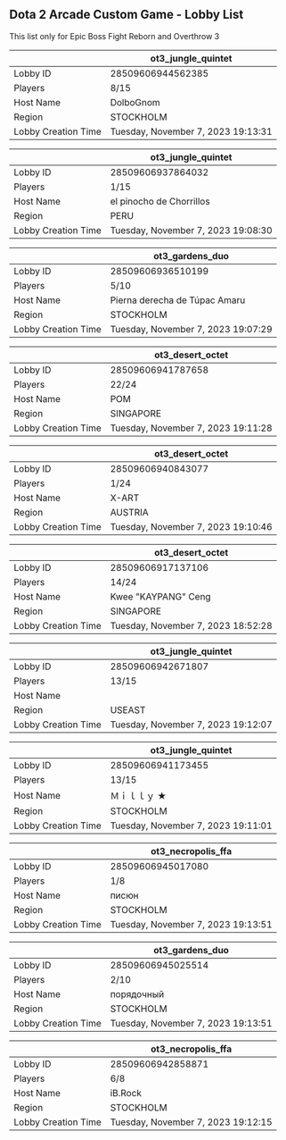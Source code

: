 ## Dota 2 Arcade Custom Game - Lobby List

This list only for Epic Boss Fight Reborn and Overthrow 3

|  | ot3_jungle_quintet |
| ------ | ------ |
| Lobby ID | 28509606944562385 |
| Players | 8/15 |
| Host Name | DolboGnom |
| Region | STOCKHOLM |
| Lobby Creation Time | Tuesday, November 7, 2023 19:13:31 |


|  | ot3_jungle_quintet |
| ------ | ------ |
| Lobby ID | 28509606937864032 |
| Players | 1/15 |
| Host Name | el pinocho de Chorrillos |
| Region | PERU |
| Lobby Creation Time | Tuesday, November 7, 2023 19:08:30 |


|  | ot3_gardens_duo |
| ------ | ------ |
| Lobby ID | 28509606936510199 |
| Players | 5/10 |
| Host Name | Pierna derecha de Túpac Amaru |
| Region | STOCKHOLM |
| Lobby Creation Time | Tuesday, November 7, 2023 19:07:29 |


|  | ot3_desert_octet |
| ------ | ------ |
| Lobby ID | 28509606941787658 |
| Players | 22/24 |
| Host Name | POM |
| Region | SINGAPORE |
| Lobby Creation Time | Tuesday, November 7, 2023 19:11:28 |


|  | ot3_desert_octet |
| ------ | ------ |
| Lobby ID | 28509606940843077 |
| Players | 1/24 |
| Host Name | X-ART |
| Region | AUSTRIA |
| Lobby Creation Time | Tuesday, November 7, 2023 19:10:46 |


|  | ot3_desert_octet |
| ------ | ------ |
| Lobby ID | 28509606917137106 |
| Players | 14/24 |
| Host Name | Kwee "KAYPANG" Ceng |
| Region | SINGAPORE |
| Lobby Creation Time | Tuesday, November 7, 2023 18:52:28 |


|  | ot3_jungle_quintet |
| ------ | ------ |
| Lobby ID | 28509606942671807 |
| Players | 13/15 |
| Host Name | 󠀡󠀡 |
| Region | USEAST |
| Lobby Creation Time | Tuesday, November 7, 2023 19:12:07 |


|  | ot3_jungle_quintet |
| ------ | ------ |
| Lobby ID | 28509606941173455 |
| Players | 13/15 |
| Host Name | Ｍｉｌｌｙ ★ |
| Region | STOCKHOLM |
| Lobby Creation Time | Tuesday, November 7, 2023 19:11:01 |


|  | ot3_necropolis_ffa |
| ------ | ------ |
| Lobby ID | 28509606945017080 |
| Players | 1/8 |
| Host Name | писюн |
| Region | STOCKHOLM |
| Lobby Creation Time | Tuesday, November 7, 2023 19:13:51 |


|  | ot3_gardens_duo |
| ------ | ------ |
| Lobby ID | 28509606945025514 |
| Players | 2/10 |
| Host Name | порядочный |
| Region | STOCKHOLM |
| Lobby Creation Time | Tuesday, November 7, 2023 19:13:51 |


|  | ot3_necropolis_ffa |
| ------ | ------ |
| Lobby ID | 28509606942858871 |
| Players | 6/8 |
| Host Name | iB.Rock |
| Region | STOCKHOLM |
| Lobby Creation Time | Tuesday, November 7, 2023 19:12:15 |


